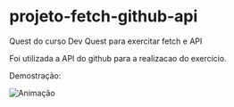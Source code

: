 # projeto-fetch-github-api
Quest do curso Dev Quest para exercitar fetch e API

Foi utilizada a API do github para a realizacao do exercicio.

Demostração:

![Animação](https://user-images.githubusercontent.com/97195019/182739819-3a194826-182b-4f0e-9b97-271ea7cde87c.gif)

